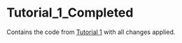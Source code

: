 # Tutorial_1_Completed

Contains the code from [Tutorial 1](../Tutorial_1) with all changes applied.


